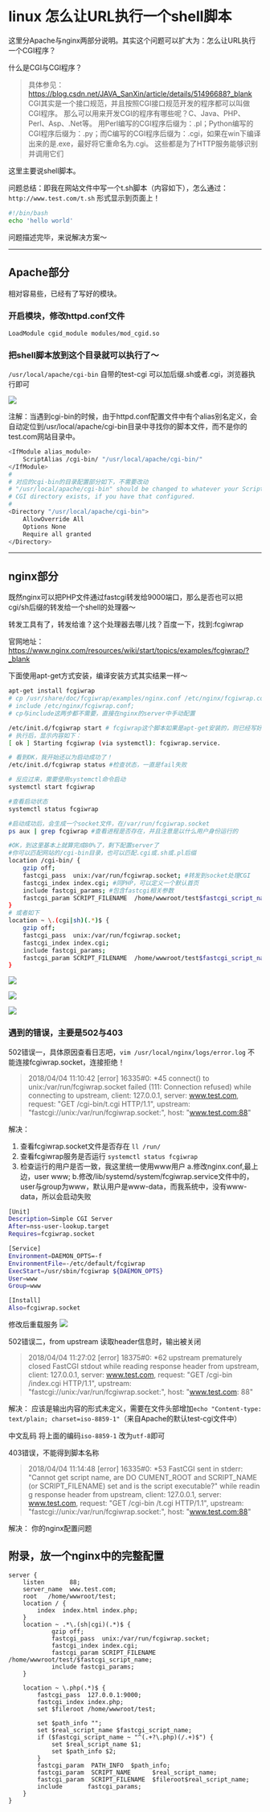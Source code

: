 # linux 怎么让URL执行一个shell脚本

这里分Apache与nginx两部分说明。其实这个问题可以扩大为：怎么让URL执行一个CGI程序？

什么是CGI与CGI程序？
> 具体参见：https://blog.csdn.net/JAVA_SanXin/article/details/51496688?_blank
> CGI其实是一个接口规范，并且按照CGI接口规范开发的程序都可以叫做CGI程序。
> 那么可以用来开发CGI的程序有哪些呢？C、Java、PHP、Perl、Asp、.Net等。
> 用Perl编写的CGI程序后缀为：.pl；Python编写的CGI程序后缀为：.py；而C编写的CGI程序后缀为：.cgi，如果在win下编译出来的是.exe，最好将它重命名为.cgi。
> 这些都是为了HTTP服务能够识别并调用它们

这里主要说shell脚本。

问题总结：即我在网站文件中写一个t.sh脚本（内容如下），怎么通过：`http://www.test.com/t.sh` 形式显示到页面上！
```bash
#!/bin/bash
echo 'hello world'
```
问题描述完毕，来说解决方案～

--------

## Apache部分

相对容易些，已经有了写好的模块。
### 开启模块，修改httpd.conf文件
`LoadModule cgid_module modules/mod_cgid.so`

### 把shell脚本放到这个目录就可以执行了～
`/usr/local/apache/cgi-bin`
自带的test-cgi 可以加后缀.sh或者.cgi，浏览器执行即可

![](http://img.lypeng.com/uploads/image/5ac4754334630.jpg)

注解：当遇到cgi-bin的时候，由于httpd.conf配置文件中有个alias别名定义，会自动定位到/usr/local/apache/cgi-bin目录中寻找你的脚本文件，而不是你的test.com网站目录中。
```bash
<IfModule alias_module>
    ScriptAlias /cgi-bin/ "/usr/local/apache/cgi-bin/"
</IfModule>
#
# 对应的cgi-bin的目录配置部分如下，不需要改动
# "/usr/local/apache/cgi-bin" should be changed to whatever your ScriptAliased
# CGI directory exists, if you have that configured.
#
<Directory "/usr/local/apache/cgi-bin">
    AllowOverride All
    Options None
    Require all granted
</Directory>
```

------------------

## nginx部分
既然nginx可以把PHP文件通过fastcgi转发给9000端口，那么是否也可以把cgi/sh后缀的转发给一个shell的处理器～

转发工具有了，转发给谁？这个处理器去哪儿找？百度一下，找到:fcgiwrap

官网地址：https://www.nginx.com/resources/wiki/start/topics/examples/fcgiwrap/?_blank

下面使用apt-get方式安装，编译安装方式其实结果一样～
```bash
apt-get install fcgiwrap
# cp /usr/share/doc/fcgiwrap/examples/nginx.conf /etc/nginx/fcgiwrap.conf
# include /etc/nginx/fcgiwrap.conf;
# cp与include这两步都不需要，直接在nginx的server中手动配置

/etc/init.d/fcgiwrap start # fcgiwrap这个脚本如果是apt-get安装的，则已经写好了，直接start启动，后面还可以跟stop/restart/status
# 执行后，显示内容如下：
[ ok ] Starting fcgiwrap (via systemctl): fcgiwrap.service.

# 看到OK，我开始还以为启动成功了！
/etc/init.d/fcgiwrap status #检查状态，一直是fail失败

# 反应过来，需要使用systemctl命令启动
systemctl start fcgiwrap

#查看启动状态
systemctl status fcgiwrap

#启动成功后，会生成一个socket文件，在/var/run/fcgiwrap.socket
ps aux | grep fcgiwrap #查看进程是否存在，并且注意是以什么用户身份运行的

#OK，到这里基本上就算完成80%了，剩下配置server了
#你可以匹配网站的/cgi-bin目录，也可以匹配.cgi或.sh或.pl后缀
location /cgi-bin/ {
    gzip off;
    fastcgi_pass  unix:/var/run/fcgiwrap.socket; #转发到socket处理CGI
    fastcgi_index index.cgi; #同PHP，可以定义一个默认首页
    include fastcgi_params; #包含fastcgi相关参数
    fastcgi_param SCRIPT_FILENAME  /home/wwwroot/test$fastcgi_script_name; #定义脚本文件
}
# 或者如下
location ~ \.(cgi|sh)(.*)$ {
    gzip off;
    fastcgi_pass  unix:/var/run/fcgiwrap.socket;
    fastcgi_index index.cgi;
    include fastcgi_params;
    fastcgi_param SCRIPT_FILENAME  /home/wwwroot/test$fastcgi_script_name;
}

```
![](http://img.lypeng.com/uploads/image/5ac475dd900bb.jpg)

![](http://img.lypeng.com/uploads/image/5ac476afb038e.jpg)

![](http://img.lypeng.com/uploads/image/5ac476f888215.jpg)
### 遇到的错误，主要是502与403

502错误一，具体原因查看日志吧，`vim /usr/local/nginx/logs/error.log`  不能连接fcgiwrap.socket，连接拒绝！
> 2018/04/04 11:10:42 [error] 16335#0: *45 connect() to unix:/var/run/fcgiwrap.socket failed (111: Connection refused) while connecting to upstream, client: 127.0.0.1, server: www.test.com, request: "GET /cgi-bin/t.cgi HTTP/1.1", upstream: "fastcgi://unix:/var/run/fcgiwrap.socket:", host:     "www.test.com:88"

解决：
1. 查看fcgiwrap.socket文件是否存在 `ll /run/`
2. 查看fcgiwrap服务是否运行 `systemctl status fcgiwrap`
3. 检查运行的用户是否一致，我这里统一使用www用户
a.修改nginx.conf,最上边，user www;
b.修改/lib/systemd/system/fcgiwrap.service文件中的，user与group为www，默认用户是www-data，而我系统中，没有www-data，所以会启动失败

```bash
[Unit]
Description=Simple CGI Server
After=nss-user-lookup.target
Requires=fcgiwrap.socket

[Service]
Environment=DAEMON_OPTS=-f
EnvironmentFile=-/etc/default/fcgiwrap
ExecStart=/usr/sbin/fcgiwrap ${DAEMON_OPTS}
User=www
Group=www

[Install]
Also=fcgiwrap.socket
```
修改后重载服务
![](http://img.lypeng.com/uploads/image/5ac4777e62e93.jpg)

502错误二，from upstream 读取header信息时，输出被关闭
> 2018/04/04 11:27:02 [error] 18375#0: *62 upstream prematurely closed FastCGI stdout while reading response header from upstream, client: 127.0.0.1, server: www.test.com, request: "GET /cgi-bin    /index.cgi HTTP/1.1", upstream: "fastcgi://unix:/var/run/fcgiwrap.socket:", host: "www.test.com:    88"

解决：
应该是输出内容的形式未定义，需要在文件头部增加`echo "Content-type: text/plain; charset=iso-8859-1"`（来自Apache的默认test-cgi文件中）

中文乱码
将上面的编码`iso-8859-1` 改为`utf-8`即可

403错误，不能得到脚本名称
> 2018/04/04 11:14:48 [error] 16335#0: *53 FastCGI sent in stderr: "Cannot get script name, are DO    CUMENT_ROOT and SCRIPT_NAME (or SCRIPT_FILENAME) set and is the script executable?" while readin    g response header from upstream, client: 127.0.0.1, server: www.test.com, request: "GET /cgi-bin    /t.cgi HTTP/1.1", upstream: "fastcgi://unix:/var/run/fcgiwrap.socket:", host: "www.test.com:88"

解决：
你的nginx配置问题

## 附录，放一个nginx中的完整配置
```
server {
    listen       88;
    server_name  www.test.com;
    root   /home/wwwroot/test;
    location / {
        index  index.html index.php;
    }
    location ~ .*\.(sh|cgi)(.*)$ {
            gzip off;
            fastcgi_pass  unix:/var/run/fcgiwrap.socket;
            fastcgi_index index.cgi;
            fastcgi_param SCRIPT_FILENAME  /home/wwwroot/test/$fastcgi_script_name;
            include fastcgi_params;
    }

    location ~ \.php(.*)$ {
        fastcgi_pass  127.0.0.1:9000;
        fastcgi_index index.php;
        set $fileroot /home/wwwroot/test;

        set $path_info "";
        set $real_script_name $fastcgi_script_name;
        if ($fastcgi_script_name ~ "^(.+?\.php)(/.+)$") {
            set $real_script_name $1;
            set $path_info $2;
        }
        fastcgi_param  PATH_INFO  $path_info;
        fastcgi_param  SCRIPT_NAME      $real_script_name;
        fastcgi_param  SCRIPT_FILENAME  $fileroot$real_script_name;
        include       fastcgi_params;
    }
}
```